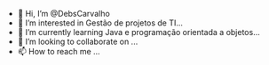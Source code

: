 - 👋 Hi, I’m @DebsCarvalho
- 👀 I’m interested in Gestão de projetos de TI...
- 🌱 I’m currently learning Java e programação orientada a objetos...
- 💞️ I’m looking to collaborate on ...
- 📫 How to reach me ...

<!---
DebsCarvalho/DebsCarvalho is a ✨ special ✨ repository because its `README.md` (this file) appears on your GitHub profile.
You can click the Preview link to take a look at your changes.
--->
